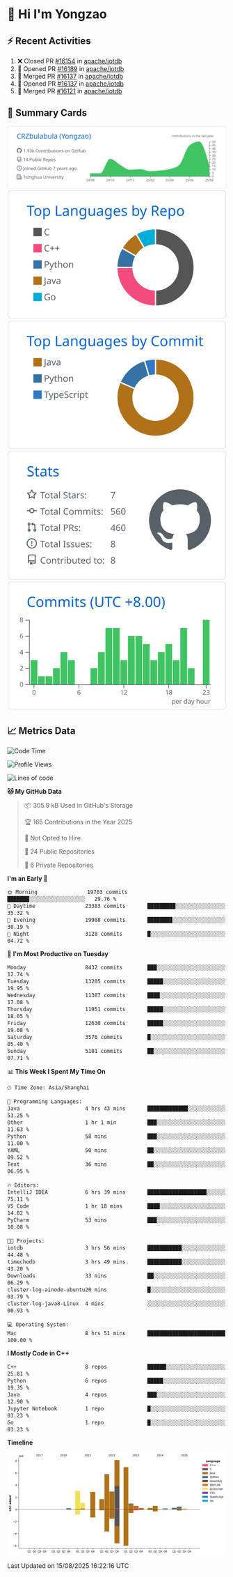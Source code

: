 # 👋 Hi I'm Yongzao

## ⚡ Recent Activities
<!--START_SECTION:activity-->
1. ❌ Closed PR [#16154](https://github.com/apache/iotdb/pull/16154) in [apache/iotdb](https://github.com/apache/iotdb)
2. 💪 Opened PR [#16189](https://github.com/apache/iotdb/pull/16189) in [apache/iotdb](https://github.com/apache/iotdb)
3. 🎉 Merged PR [#16137](https://github.com/apache/iotdb/pull/16137) in [apache/iotdb](https://github.com/apache/iotdb)
4. 💪 Opened PR [#16137](https://github.com/apache/iotdb/pull/16137) in [apache/iotdb](https://github.com/apache/iotdb)
5. 🎉 Merged PR [#16121](https://github.com/apache/iotdb/pull/16121) in [apache/iotdb](https://github.com/apache/iotdb)
<!--END_SECTION:activity-->

## 🎑 Summary Cards

[![](https://raw.githubusercontent.com/CRZbulabula/CRZbulabula/main/profile-summary-card-output/github/0-profile-details.svg)](https://github.com/vn7n24fzkq/github-profile-summary-cards)
[![](https://raw.githubusercontent.com/CRZbulabula/CRZbulabula/main/profile-summary-card-output/github/1-repos-per-language.svg)](https://github.com/vn7n24fzkq/github-profile-summary-cards) [![](https://raw.githubusercontent.com/CRZbulabula/CRZbulabula/main/profile-summary-card-output/github/2-most-commit-language.svg)](https://github.com/vn7n24fzkq/github-profile-summary-cards)
[![](https://raw.githubusercontent.com/CRZbulabula/CRZbulabula/main/profile-summary-card-output/github/3-stats.svg)](https://github.com/vn7n24fzkq/github-profile-summary-cards) [![](https://raw.githubusercontent.com/CRZbulabula/CRZbulabula/main/profile-summary-card-output/github/4-productive-time.svg)](https://github.com/vn7n24fzkq/github-profile-summary-cards)

## 📈 Metrics Data

<!--START_SECTION:waka-->
![Code Time](http://img.shields.io/badge/Code%20Time-1%2C125%20hrs%2035%20mins-blue)

![Profile Views](http://img.shields.io/badge/Profile%20Views-0-blue)

![Lines of code](https://img.shields.io/badge/From%20Hello%20World%20I%27ve%20Written-35.9%20million%20lines%20of%20code-blue)

**🐱 My GitHub Data** 

> 📦 305.9 kB Used in GitHub's Storage 
 > 
> 🏆 165 Contributions in the Year 2025
 > 
> 🚫 Not Opted to Hire
 > 
> 📜 24 Public Repositories 
 > 
> 🔑 6 Private Repositories 
 > 
**I'm an Early 🐤** 

```text
🌞 Morning                19703 commits       ███████░░░░░░░░░░░░░░░░░░   29.76 % 
🌆 Daytime                23383 commits       █████████░░░░░░░░░░░░░░░░   35.32 % 
🌃 Evening                19988 commits       ████████░░░░░░░░░░░░░░░░░   30.19 % 
🌙 Night                  3128 commits        █░░░░░░░░░░░░░░░░░░░░░░░░   04.72 % 
```
📅 **I'm Most Productive on Tuesday** 

```text
Monday                   8432 commits        ███░░░░░░░░░░░░░░░░░░░░░░   12.74 % 
Tuesday                  13205 commits       █████░░░░░░░░░░░░░░░░░░░░   19.95 % 
Wednesday                11307 commits       ████░░░░░░░░░░░░░░░░░░░░░   17.08 % 
Thursday                 11951 commits       █████░░░░░░░░░░░░░░░░░░░░   18.05 % 
Friday                   12630 commits       █████░░░░░░░░░░░░░░░░░░░░   19.08 % 
Saturday                 3576 commits        █░░░░░░░░░░░░░░░░░░░░░░░░   05.40 % 
Sunday                   5101 commits        ██░░░░░░░░░░░░░░░░░░░░░░░   07.71 % 
```


📊 **This Week I Spent My Time On** 

```text
🕑︎ Time Zone: Asia/Shanghai

💬 Programming Languages: 
Java                     4 hrs 43 mins       █████████████░░░░░░░░░░░░   53.25 % 
Other                    1 hr 1 min          ███░░░░░░░░░░░░░░░░░░░░░░   11.63 % 
Python                   58 mins             ███░░░░░░░░░░░░░░░░░░░░░░   11.00 % 
YAML                     50 mins             ██░░░░░░░░░░░░░░░░░░░░░░░   09.52 % 
Text                     36 mins             ██░░░░░░░░░░░░░░░░░░░░░░░   06.95 % 

🔥 Editors: 
IntelliJ IDEA            6 hrs 39 mins       ███████████████████░░░░░░   75.11 % 
VS Code                  1 hr 18 mins        ████░░░░░░░░░░░░░░░░░░░░░   14.82 % 
PyCharm                  53 mins             ███░░░░░░░░░░░░░░░░░░░░░░   10.08 % 

🐱‍💻 Projects: 
iotdb                    3 hrs 56 mins       ███████████░░░░░░░░░░░░░░   44.48 % 
timechodb                3 hrs 49 mins       ███████████░░░░░░░░░░░░░░   43.20 % 
Downloads                33 mins             ██░░░░░░░░░░░░░░░░░░░░░░░   06.29 % 
cluster-log-ainode-ubuntu20 mins             █░░░░░░░░░░░░░░░░░░░░░░░░   03.79 % 
cluster-log-java8-Linux  4 mins              ░░░░░░░░░░░░░░░░░░░░░░░░░   00.93 % 

💻 Operating System: 
Mac                      8 hrs 51 mins       █████████████████████████   100.00 % 
```

**I Mostly Code in C++** 

```text
C++                      8 repos             ██████░░░░░░░░░░░░░░░░░░░   25.81 % 
Python                   6 repos             █████░░░░░░░░░░░░░░░░░░░░   19.35 % 
Java                     4 repos             ███░░░░░░░░░░░░░░░░░░░░░░   12.90 % 
Jupyter Notebook         1 repo              █░░░░░░░░░░░░░░░░░░░░░░░░   03.23 % 
Go                       1 repo              █░░░░░░░░░░░░░░░░░░░░░░░░   03.23 % 
```



**Timeline**

![Lines of Code chart](https://raw.githubusercontent.com/CRZbulabula/CRZbulabula/main/assets/bar_graph.png)


 Last Updated on 15/08/2025 16:22:16 UTC
<!--END_SECTION:waka-->

